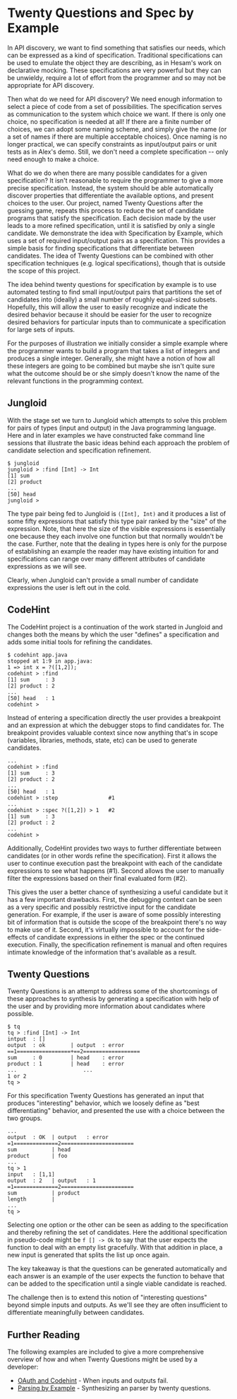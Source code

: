 # Twenty Questions and Spec by Example

In API discovery, we want to find something that satisfies our needs, which can be expressed as a kind of specification. Traditional specifications can be used to emulate the object they are describing, as in Hesam's work on declarative mocking.  These specifications are very powerful but they can be unwieldy, require a lot of effort from the programmer and so may not be appropriate for API discovery.

Then what do we need for API discovery?  We need enough information to select a piece of code from a set of possibilities.  The specification serves as communication to the system which choice we want.  If there is only one choice, no specification is needed at all! If there are a finite number of choices, we can adopt some naming scheme, and simply give the name (or a set of names if there are multiple acceptable choices). Once naming is no longer practical, we can specify constraints as input/output pairs or unit tests as in Alex's demo.  Still, we don't need a complete specification -- only need enough to make a choice.

What do we do when there are many possible candidates for a given specification?  It isn't reasonable to require the programmer to give a more precise specification. Instead, the system should be able automatically discover properties that differentiate the available options, and present choices to the user. Our project, named Twenty Questions after the guessing game, repeats this process to reduce the set of candidate programs that satisfy the specification.  Each decision made by the user leads to a more refined
specification, until it is satisfied by only a single candidate. We demonstrate the idea with Specification by Example, which uses a set of required input/output pairs as a specification. This provides a simple basis for finding specifications that differentiate between candidates. The idea of Twenty Questions can be combined with other specification techniques (e.g. logical specifications), though that is outside the scope of this project.

The idea behind twenty questions for specification by example is to use automated testing to find small
input/output pairs that partitions the set of candidates into (ideally) a small number of roughly equal-sized subsets.  Hopefully, this will allow the user to easily recognize and indicate the desired behavior because it should be easier for the user to recognize desired behaviors for particular inputs than to communicate a specification for large sets of inputs.

For the purposes of illustration we initially consider a simple example where the programmer wants to build a program that takes a list of integers and produces a single integer. Generally, she might have a notion of how all these integers are going to be combined but maybe she isn't quite sure what the outcome should be or she simply doesn't know the name of the relevant functions in the programming context.

## Jungloid

With the stage set we turn to Jungloid which attempts to solve this problem for pairs of types (input and output) in the Java programming language. Here and in later examples we have constructed fake command line sessions that illustrate the basic ideas behind each approach the problem of candidate selection and specification refinement.

```
$ jungloid
jungloid > :find [Int] -> Int
[1] sum
[2] product
...
[50] head
jungloid >
```

The type pair being fed to Jungloid is `([Int], Int)` and it produces a list of some fifty expressions that satisfy this type pair ranked by the "size" of the expression. Note, that here the size of the visible expressions is essentially one because they each involve one function but that normally wouldn't be the case. Further, note that the dealing in types here is only for the purpose of establishing an example the reader may have existing intuition for and specifications can range over many different attributes of candidate expressions as we will see.

Clearly, when Jungloid can't provide a small number of candidate expressions the user is left out in the cold.

## CodeHint

The CodeHint project is a continuation of the work started in Jungloid and changes both the means by which the user "defines" a specification and adds some initial tools for refining the candidates.

```
$ codehint app.java
stopped at 1:9 in app.java:
1 => int x = ?([1,2]);
codehint > :find
[1] sum     : 3
[2] product : 2
...
[50] head   : 1
codehint >
```

Instead of entering a specification directly the user provides a breakpoint and an expression at which the debugger stops to find candidates for. The breakpoint provides valuable context since now anything that's in scope (variables, libraries, methods, state, etc) can be used to generate candidates.

```
...
codehint > :find
[1] sum     : 3
[2] product : 2
...
[50] head   : 1
codehint > :step                #1
...
codehint > :spec ?([1,2]) > 1   #2
[1] sum     : 3
[2] product : 2
...
codehint >
```

Additionally, CodeHint provides two ways to further differentiate between candidates (or in other words refine the specification). First it allows the user to continue execution past the breakpoint with each of the candidate expressions to see what happens (#1). Second allows the user to manually filter the expressions based on their final evaluated form (#2).

This gives the user a better chance of synthesizing a useful candidate but it has a few important drawbacks. First, the debugging context can be seen as a very specific and possibly restrictive input for the candidate generation. For example, if the user is aware of some possibly interesting bit of information that is outside the scope of the breakpoint there's no way to make use of it. Second, it's virtually impossible to account for the side-effects of candidate expressions in either the spec or the continued execution. Finally, the specification refinement is manual and often requires intimate knowledge of the information that's available as a result.

## Twenty Questions

Twenty Questions is an attempt to address some of the shortcomings of these approaches to synthesis by generating a specification with help of the user and by providing more information about candidates where possible.

```
$ tq
tq > :find [Int] -> Int
intput  : []
output  : ok        | output  : error
==1=================+==2==================
sum     : 0         | head    : error
product : 1         | head    : error
...                     ...
1 or 2
tq >
```

For this specification Twenty Questions has generated an input that produces "interesting" behavior, which we loosely define as "best differentiating" behavior, and presented the use with a choice between the two groups.

```
...
output  : OK  | output   : error
=1==============2=======================
sum           | head
product       | foo
...
tq > 1
input   : [1,1]
output  : 2   | output   : 1
=1==============2=======================
sum           | product
length        |
...
tq >
```

Selecting one option or the other can be seen as adding to the specification and thereby refining the set of candidates. Here the additional specification in pseudo-code might be `f [] -> Ok` to say that the user expects the function to deal with an empty list gracefully. With that addition in place, a new input is generated that splits the list up once again.

The key takeaway is that the questions can be generated automatically and each answer is an example of the user expects the function to behave that can be added to the specification until a single viable candidate is reached.

The challenge then is to extend this notion of "interesting questions" beyond simple inputs and outputs. As we'll see they are often insufficient to differentiate meaningfully between candidates.

## Further Reading

The following examples are included to give a more comprehensive overview of how and when Twenty Questions might be used by a developer:

* [OAuth and Codehint](./oauth.md) - When inputs and outputs fail.
* [Parsing by Example](./parser.md) - Synthesizing an parser by twenty questions.
